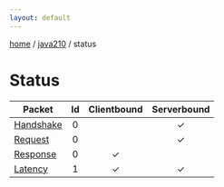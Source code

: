 ```yaml
---
layout: default
---
```


[home](/)  /  [java210](/protocol/java210)  /  status

# Status

Packet | Id | Clientbound | Serverbound
---|:---:|:---:|:---:
[Handshake](status/handshake) | 0 |   | ✓
[Request](status/request) | 0 |   | ✓
[Response](status/response) | 0 | ✓ |  
[Latency](status/latency) | 1 | ✓ | ✓

